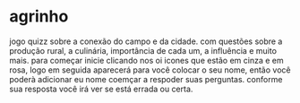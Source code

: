 # agrinho
jogo quizz sobre a conexão do campo e da cidade.
com questões sobre a produção rural, a culinária, importância de cada um, a influência e muito mais.
para começar inicie clicando nos oi icones que estão em cinza e em rosa, logo em seguida aparecerá para você colocar o seu nome, então você poderà adicionar eu nome coemçar a respoder suas perguntas.
conforme sua resposta você irá ver se está errada ou certa.

